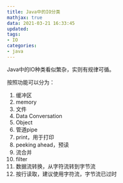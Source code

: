 ```yaml
---
title: Java中的IO分类
mathjax: true
data: 2021-03-21 16:33:45
updated:
tags:
- IO
categories:
- java
---
```


Java中的IO种类看似繁杂，实则有规律可循。

按照功能可以分为：

1. 缓冲区
2. memory
3. 文件
4. Data Conversation
5. Object
6. 管道pipe
7. print，用于打印
8. peeking ahead，预读
9. 流合并
10. filter
11. 数据流转换，从字符流转到字节流
12. 按行读取，建议使用字符流，字节流已过时